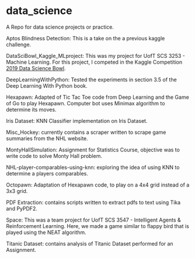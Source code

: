 # data_science
A Repo for data science projects or practice.

Aptos Blindness Detection: This is a take on the a previous kaggle challenge.

DataSciBowl_Kaggle_MLproject: This was my project for UofT SCS 3253 - Machine Learning. For this project, I competed in the Kaggle Competition [2019 Data Science Bowl](https://www.kaggle.com/c/data-science-bowl-2019).

DeepLearningWithPython: Tested the experiments in section 3.5 of the Deep Learning With Python book.

Hexapawn: Adapted of Tic Tac Toe code from Deep Learning and the Game of Go to play Hexapawn. Computer bot uses Minimax algorithm to determine its moves.

Iris Dataset: KNN Classifier implementation on Iris Dataset.

Misc_Hockey: currently contains a scraper written to scrape game summaries from the NHL website.

MontyHallSimulation: Assignment for Statistics Course, objective was to write code to solve Monty Hall problem.

NHL-player-comparables-using-knn: exploring the idea of using KNN to determine a players comparables.

Octopawn: Adaptation of Hexapawn code, to play on a 4x4 grid instead of a 3x3 grid.

PDF Extraction: contains scripts written to extract pdfs to text using Tika and PyPDF2.

Space: This was a team project for UofT SCS 3547 - Intelligent Agents & Reinforcement Learning. Here, we made a game similar to flappy bird that is played using the NEAT algorithm.

Titanic Dataset: contains analysis of Titanic Dataset performed for an Assignment.
